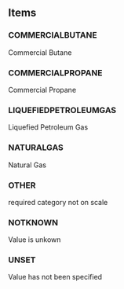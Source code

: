 

<!-- end of short definition -->
## Items

### COMMERCIALBUTANE
Commercial Butane

### COMMERCIALPROPANE
Commercial Propane

### LIQUEFIEDPETROLEUMGAS
Liquefied Petroleum Gas

### NATURALGAS
Natural Gas

### OTHER
required category not on scale

### NOTKNOWN
Value is unkown

### UNSET
Value has not been specified
